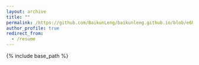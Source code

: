 ```yaml
---
layout: archive
title: ""
permalink: /https://github.com/BaikunLeng/baikunleng.github.io/blob/e68b1d61f53d6c1937757b0a3f19d9ef82152403/Resume_Baikun%20Leng.pdf/
author_profile: true
redirect_from:
  - /resume
---
```


{% include base_path %}

                                                              

